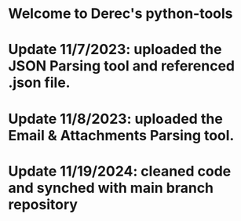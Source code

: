 # Welcome to Derec's python-tools 

# Update 11/7/2023: uploaded the JSON Parsing tool and referenced .json file.
# Update 11/8/2023: uploaded the Email & Attachments Parsing tool.
# Update 11/19/2024: cleaned code and synched with main branch repository

